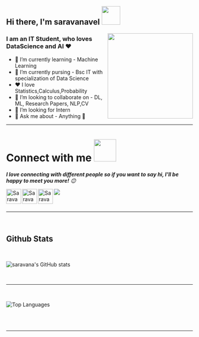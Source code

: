 
 <h2> Hi there, I'm saravanavel <img src="https://media.giphy.com/media/12oufCB0MyZ1Go/giphy.gif" width="50"></h2>
<img align='right' src="https://media.giphy.com/media/M9gbBd9nbDrOTu1Mqx/giphy.gif" width="230">


### I am an  IT Student, who loves DataScience and AI ❤️

- 🔭 I’m currently learning - Machine Learning
- 🌱 I’m currently pursing - Bsc IT with specialization of Data Science
- ❤️ I love Statistics,Calculus,Probability
- 👯 I’m looking to collaborate on - DL, ML, Research Papers, NLP,CV
- 🤔 I’m looking for Intern
- 💬 Ask me about - Anything 🤫

<!--[<img align="left" alt="codeSTACKr.com" width="22px" src="https://raw.githubusercontent.com/iconic/open-iconic/master/svg/globe.svg" />][website]
[<img align="left" alt="codeSTACKr | YouTube" width="22px" src="https://cdn.jsdelivr.net/npm/simple-icons@v3/icons/youtube.svg" />][youtube]-->
----
# Connect with me <img src="https://media.giphy.com/media/LnQjpWaON8nhr21vNW/giphy.gif" width="60"> <em><b>
 I love connecting with different people so if you want to say hi, I'll be happy to meet you more!</b> 😊</em>

[<img align="left" alt="Saravanavel V | LinkedIn" width="40px" src="https://img.icons8.com/color/48/000000/linkedin.png" />][linkedin]
[<img align="left" alt="Saravanavel V | Mail" width="40px" src="https://img.icons8.com/fluent/48/000000/gmail.png" />][Mail]
[<img align="left" alt="Saravanavel V | Instagram" width="40px" src="https://img.icons8.com/fluent/48/000000/instagram-new.png" />][Instagram]

<!--🌟 From [Manish Sharma](https://github.com/MANISH007700)-->
[linkedin]:https://www.linkedin.com/in/saravanavel-v-24bb101a7/
[Mail]: mailto:saravanavel612@@gmail.com
[Instagram]: https://www.instagram.com/saravana_611/

 
![](https://komarev.com/ghpvc/?username=saravana611&color=blue&style=plastic)


<br />




----
<br>

## Github Stats
<br/>

![saravana's GitHub stats](https://github-readme-stats.vercel.app/api?username=saravana611&show_icons=true&theme=blue-green)

<br>

----

<br>

![Top Languages](https://github-readme-stats.vercel.app/api/top-langs/?username=saravana611&layout=compact&theme=blue-green)



<br>
<br>

----

<br>


